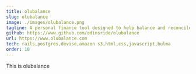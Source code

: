 ```yaml
---
title: olubalance
slug: olubalance
image: ./images/olubalance.png
tagline: A personal finance tool designed to help balance and reconcile bank accounts
github: https://www.github.com/odinsride/olubalance
url: https://www.olubalance.com
tech: rails,postgres,devise,amazon s3,html,css,javascript,bulma
order: 10
---
```


This is olubalance